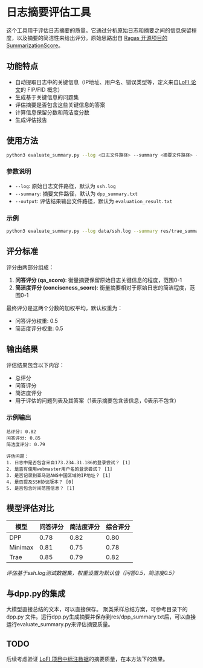 # 日志摘要评估工具

这个工具用于评估日志摘要的质量。它通过分析原始日志和摘要之间的信息保留程度，以及摘要的简洁性来给出评分。原始思路出自 [Ragas 开源项目的 SummarizationScore](https://docs.ragas.io/en/stable/concepts/metrics/available_metrics/summarization_score/)。

## 功能特点

- 自动提取日志中的关键信息（IP地址、用户名、错误类型等，定义来自[LoFI 论文](https://arxiv.org/pdf/2409.13561)的 FIP/FID 概念）
- 生成基于关键信息的问题集
- 评估摘要是否包含这些关键信息的答案
- 计算信息保留分数和简洁度分数
- 生成评估报告

## 使用方法

```bash
python3 evaluate_summary.py --log <日志文件路径> --summary <摘要文件路径> --output <输出文件路径>
```

### 参数说明

- `--log`: 原始日志文件路径，默认为 `ssh.log`
- `--summary`: 摘要文件路径，默认为 `dpp_summary.txt`
- `--output`: 评估结果输出文件路径，默认为 `evaluation_result.txt`

### 示例

```bash
python3 evaluate_summary.py --log data/ssh.log --summary res/trae_summary.txt --output res/trae_eval_result.txt
```

## 评分标准

评分由两部分组成：

1. **问答评分 (qa_score)**: 衡量摘要保留原始日志关键信息的程度，范围0-1
2. **简洁度评分 (conciseness_score)**: 衡量摘要相对于原始日志的简洁程度，范围0-1

最终评分是这两个分数的加权平均，默认权重为：
- 问答评分权重: 0.5
- 简洁度评分权重: 0.5

## 输出结果

评估结果包含以下内容：

- 总评分
- 问答评分
- 简洁度评分
- 用于评估的问题列表及其答案（1表示摘要包含该信息，0表示不包含）

### 示例输出
```
总评分: 0.82
问答评分: 0.85
简洁度评分: 0.79

评估问题：
1. 日志中是否包含来自173.234.31.186的登录尝试？ [1]
2. 是否有使用webmaster用户名的登录尝试？ [1]
3. 是否记录到亚马逊AWS中国区域的IP地址？ [1]
4. 是否提及SSH协议版本？ [0]
5. 是否包含时间范围信息？ [1]
```

## 模型评估对比

| 模型 | 问答评分 | 简洁度评分 | 综合评分 |
|------|---------|-----------|--------|
| DPP | 0.78    | 0.82      | 0.80   |
| Minimax | 0.81   | 0.75      | 0.78   |
| Trae | 0.85    | 0.79      | 0.82   |

*评估基于ssh.log测试数据集，权重设置为默认值（问答0.5，简洁度0.5）*

## 与dpp.py的集成

大模型直接总结的文本，可以直接保存。
聚类采样总结方案，可参考目录下的 dpp.py 文件。运行dpp.py生成摘要并保存到res/dpp_summary.txt后，可以直接运行evaluate_summary.py来评估摘要质量。

## TODO

后续考虑验证 [LoFI 项目中标注数据](https://github.com/Jun-jie-Huang/LoFI/tree/main/data)的摘要质量，在本方法下的效果。